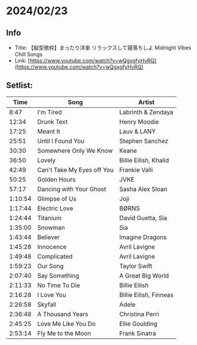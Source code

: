 # 2024/02/23
## Info
- Title: 【縦型歌枠】まったり洋楽 リラックスして寝落ちしよ Midnight Vibes Chill Songs
- Link: [https://www.youtube.com/watch?v=wQgxgfyHvRQ](https://www.youtube.com/watch?v=wQgxgfyHvRQ)

## Setlist:
| Time     | Song                    | Artist           |
|----------|-------------------------|------------------|
| 8:47     | I'm Tired               | Labrinth & Zendaya  |
| 12:34    | Drunk Text              | Henry Moodie     |
| 17:25    | Meant It                | Lauv & LANY      |
| 25:51    | Until I Found You       | Stephen Sanchez  |
| 30:30    | Somewhere Only We Know  | Keane            |
| 36:50    | Lovely                  | Billie Eilish, Khalid |
| 42:49    | Can't Take My Eyes off You | Frankie Valli |
| 50:25    | Golden Hours            | JVKE             |
| 57:17    | Dancing with Your Ghost | Sasha Alex Sloan |
| 1:10:54  | Glimpse of Us           | Joji             |
| 1:17:44  | Electric Love           | BØRNS           |
| 1:24:44  | Titanium                | David Guetta, Sia|
| 1:35:00  | Snowman                 | Sia              |
| 1:43:44  | Believer                | Imagine Dragons  |
| 1:45:28  | Innocence               | Avril Lavigne    |
| 1:49:48  | Complicated             | Avril Lavigne    |
| 1:59:23  | Our Song                | Taylor Swift     |
| 2:07:40  | Say Something           | A Great Big World|
| 2:11:33  | No Time To Die          | Billie Eilish    |
| 2:16:28  | I Love You              | Billie Eilish, Finneas |
| 2:26:58  | Skyfall                 | Adele            |
| 2:36:48  | A Thousand Years        | Christina Perri  |
| 2:45:25  | Love Me Like You Do     | Ellie Goulding   |
| 2:53:14  | Fly Me to the Moon      | Frank Sinatra    |
